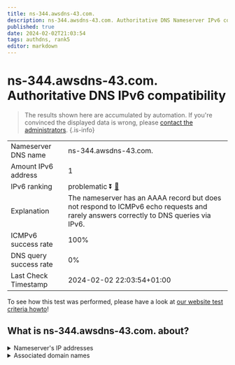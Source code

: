 ```yaml
---
title: ns-344.awsdns-43.com.
description: ns-344.awsdns-43.com. Authoritative DNS Nameserver IPv6 compatibility
published: true
date: 2024-02-02T21:03:54
tags: authdns, rank5
editor: markdown
---
```


# ns-344.awsdns-43.com. Authoritative DNS IPv6 compatibility

> The results shown here are accumulated by automation. If you're convinced the displayed data is wrong, please [contact the administrators](/howto/chat). 
{.is-info}




|   |   |
| - | - |
| Nameserver DNS name | ns-344.awsdns-43.com.
| Amount IPv6 address | 1
| IPv6 ranking | problematic :arrow_double_down: [🔗](/howto/ranking) |
| Explanation | The nameserver has an AAAA record but does not respond to ICMPv6 echo requests and rarely answers correctly to DNS queries via IPv6. |
| ICMPv6 success rate | 100%|
| DNS query success rate | 0% |
| Last Check Timestamp | 2024-02-02 22:03:54+01:00 |

To see how this test was performed, please have a look at [our website test criteria howto](/howto/testcriteria/authdns)!


## What is ns-344.awsdns-43.com. about?




<details>
<summary>Nameserver's IP addresses</summary>

2600:9000:5301:5800::1

</details>



<details>
<summary>Associated domain names</summary>

www.quora.com

</details>
